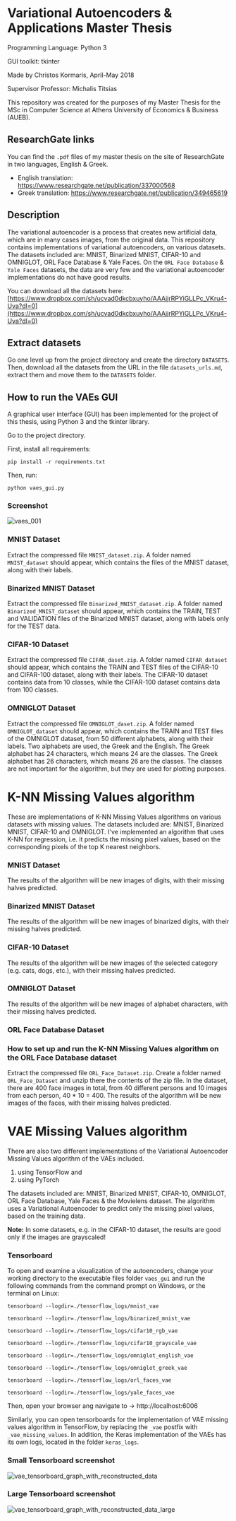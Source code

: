 # Variational Autoencoders & Applications Master Thesis #

Programming Language: Python 3

GUI toolkit: tkinter

Made by Christos Kormaris, April-May 2018

Supervisor Professor: Michalis Titsias

This repository was created for the purposes of my Master Thesis for the MSc in Computer Science at Athens University of Economics & Business (AUEB).


## ResearchGate links ##
You can find the `.pdf` files of my master thesis on the site of ResearchGate in two languages, English & Greek.

* English translation: https://www.researchgate.net/publication/337000568
* Greek translation: https://www.researchgate.net/publication/349465619


## Description ##

The variational autoencoder is a process that creates new artificial data, which are in many cases images, from the original data.
This repository contains implementations of variational autoencoders, on various datasets.
The datasets included are: MNIST, Binarized MNIST, CIFAR-10 and OMNIGLOT, ORL Face Database & Yale Faces.
On the `ORL Face Database` & `Yale Faces` datasets, the data are very few and the variational autoencoder implementations do not have good results.

You can download all the datasets here:
[https://www.dropbox.com/sh/ucvad0dkcbxuyho/AAAjjrRPYiGLLPc_VKru4-Uva?dl=0](https://www.dropbox.com/sh/ucvad0dkcbxuyho/AAAjjrRPYiGLLPc_VKru4-Uva?dl=0)


## Extract datasets

Go one level up from the project directory and create the directory `DATASETS`.
Then, download all the datasets from the URL in the file `datasets_urls.md`, extract them and move them to the `DATASETS` folder.


## How to run the VAEs GUI

A graphical user interface (GUI) has been implemented for the project of this thesis, using Python 3 and the tkinter library.

Go to the project directory.

First, install all requirements:
```shell
pip install -r requirements.txt
```
Then, run:
```shell
python vaes_gui.py
```


### Screenshot

![vaes_001](/screenshots/vaes_gui/vaes_001.png)


### MNIST Dataset ###

Extract the compressed file `MNIST_dataset.zip`.
A folder named `MNIST_dataset` should appear, which contains the files of the MNIST dataset, along with their labels.

### Binarized MNIST Dataset ###

Extract the compressed file `Binarized_MNIST_dataset.zip`.
A folder named `Binarized_MNIST_dataset` should appear, which contains the TRAIN, TEST and VALIDATION files of the Binarized MNIST dataset, along with labels only for the TEST data.

### CIFAR-10 Dataset ###

Extract the compressed file `CIFAR_daset.zip`.
A folder named `CIFAR_dataset` should appear, which contains the TRAIN and TEST files of the CIFAR-10 and CIFAR-100 dataset, along with their labels. The CIFAR-10 dataset contains data from 10 classes, while the CIFAR-100 dataset contains data from 100 classes.

### OMNIGLOT Dataset ###

Extract the compressed file `OMNIGLOT_daset.zip`.
A folder named `OMNIGLOT_dataset` should appear, which contains the TRAIN and TEST files of the OMNIGLOT dataset, from 50 different alphabets, along with their labels.
Two alphabets are used, the Greek and the English.
The Greek alphabet has 24 characters, which means 24 are the classes.
The Greek alphabet has 26 characters, which means 26 are the classes.
The classes are not important for the algorithm, but they are used for plotting purposes.


# K-NN Missing Values algorithm #

These are implementations of K-NN Missing Values algorithms on various datasets with missing values.
The datasets included are: MNIST, Binarized MNIST, CIFAR-10 and OMNIGLOT.
I've implemented an algorithm that uses K-NN for regression, i.e. it predicts the missing pixel values, based on the corresponding pixels of the top K nearest neighbors.

### MNIST Dataset ###

The results of the algorithm will be new images of digits, with their missing halves predicted.

### Binarized MNIST Dataset ###

The results of the algorithm will be new images of binarized digits, with their missing halves predicted.

### CIFAR-10 Dataset ###

The results of the algorithm will be new images of the selected category (e.g. cats, dogs, etc.),
with their missing halves predicted.

### OMNIGLOT Dataset ###

The results of the algorithm will be new images of alphabet characters, with their missing halves predicted.

### ORL Face Database Dataset ###

### How to set up and run the K-NN Missing Values algorithm on the ORL Face Database dataset ###
Extract the compressed file `ORL_Face_Dataset.zip`.
Create a folder named `ORL_Face_Dataset` and unzip there the contents of the zip file.
In the dataset, there are 400 face images in total, from 40 different persons and 10 images from each person, 40 * 10 = 400.
The results of the algorithm will be new images of the faces, with their missing halves predicted.


# VAE Missing Values algorithm #

There are also two different implementations of the Variational Autoencoder Missing Values algorithm of the VAEs included.

1. using TensorFlow and 
2. using PyTorch

The datasets included are: MNIST, Binarized MNIST, CIFAR-10, OMNIGLOT, ORL Face Database, Yale Faces & the Movielens dataset.
The algorithm uses a Variational Autoencoder to predict only the missing pixel values, based on the training data.

**Note:** In some datasets, e.g. in the CIFAR-10 dataset, the results are good only if the images are grayscaled!

### Tensorboard ###

To open and examine a visualization of the autoencoders, change your working directory to the executable files folder `vaes_gui`
and run the following commands from the command prompt on Windows, or the terminal on Linux:

```shell
tensorboard --logdir=./tensorflow_logs/mnist_vae
```

```shell
tensorboard --logdir=./tensorflow_logs/binarized_mnist_vae
```

```shell
tensorboard --logdir=./tensorflow_logs/cifar10_rgb_vae
```

```shell
tensorboard --logdir=./tensorflow_logs/cifar10_grayscale_vae
```

```shell
tensorboard --logdir=./tensorflow_logs/omniglot_english_vae
```

```shell
tensorboard --logdir=./tensorflow_logs/omniglot_greek_vae
```

```shell
tensorboard --logdir=./tensorflow_logs/orl_faces_vae
```

```shell
tensorboard --logdir=./tensorflow_logs/yale_faces_vae
```

Then, open your browser ang navigate to -> http://localhost:6006

Similarly, you can open tensorboards for the implementation of VAE missing values algorithm in TensorFlow, by replacing the `_vae` postfix with `_vae_missing_values`.
In addition, the Keras implementation of the VAEs has its own logs, located in the folder `keras_logs`.

### Small Tensorboard screenshot
![vae_tensorboard_graph_with_reconstructed_data](/screenshots/tensorboard/vae_tensorboard_graph_with_reconstructed_data.png)

### Large Tensorboard screenshot
![vae_tensorboard_graph_with_reconstructed_data_large](/screenshots/tensorboard/vae_tensorboard_graph_with_reconstructed_data_large.png)
